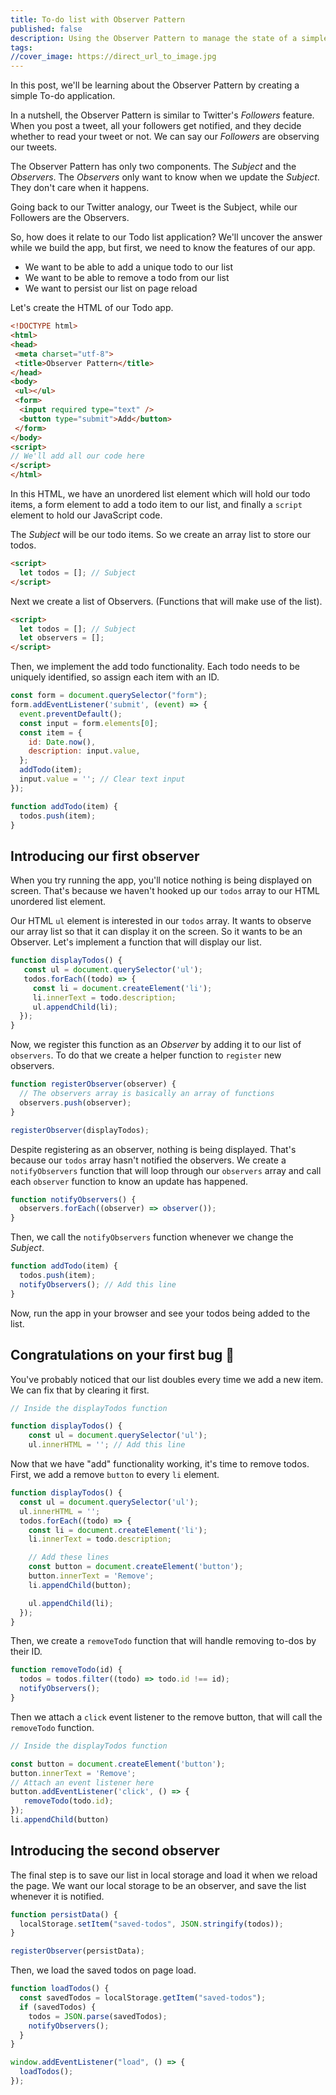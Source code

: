 ```yaml
---
title: To-do list with Observer Pattern
published: false
description: Using the Observer Pattern to manage the state of a simple todo list app.
tags: 
//cover_image: https://direct_url_to_image.jpg
--- 
```


In this post, we'll be learning about the Observer Pattern by creating a simple To-do application.

In a nutshell, the Observer Pattern is similar to Twitter's _Followers_ feature. When you post a tweet, all your followers get notified, and they decide whether to read your tweet or not. We can say our _Followers_ are observing our tweets.

The Observer Pattern has only two components. The _Subject_ and the _Observers_. The _Observers_ only want to know when we update the _Subject_. They don't care when it happens.

Going back to our Twitter analogy, our Tweet is the Subject, while our Followers are the Observers.

So, how does it relate to our Todo list application? We'll uncover the answer while we build the app, but first, we need to know the features of our app.

- We want to be able to add a unique todo to our list
- We want to be able to remove a todo from our list
- We want to persist our list on page reload

Let's create the HTML of our Todo app.

```html
<!DOCTYPE html>
<html>
<head>
 <meta charset="utf-8">
 <title>Observer Pattern</title>
</head>
<body>
 <ul></ul>
 <form>
  <input required type="text" />
  <button type="submit">Add</button>
 </form>
</body>
<script>
// We'll add all our code here
</script>
</html>
```

In this HTML, we have an unordered list element which will hold our todo items, a form element to add a todo item to our list, and finally a `script` element to hold our JavaScript code.

The _Subject_ will be our todo items. So we create an array list to store our todos.

```html
<script>
  let todos = []; // Subject
</script>
```

Next we create a list of Observers. (Functions that will make use of the list).

```html
<script>
  let todos = []; // Subject
  let observers = [];
</script>
```

Then, we implement the add todo functionality. Each todo needs to be uniquely identified, so assign each item with an ID.

```js
const form = document.querySelector("form");
form.addEventListener('submit', (event) => {
  event.preventDefault();
  const input = form.elements[0];
  const item = {
    id: Date.now(),
    description: input.value,
  };
  addTodo(item);
  input.value = ''; // Clear text input
});

function addTodo(item) {
  todos.push(item);
}
```

## Introducing our first observer

When you try running the app, you'll notice nothing is being displayed on screen. That's because we haven't hooked up our `todos` array to our HTML unordered list element.

Our HTML `ul` element is interested in our `todos` array. It wants to observe our array list so that it can display it on the screen. So it wants to be an Observer. Let's implement a function that will display our list.

```js
function displayTodos() {
   const ul = document.querySelector('ul');
   todos.forEach((todo) => {
     const li = document.createElement('li');
     li.innerText = todo.description;
     ul.appendChild(li);
  });
}
```

Now, we register this function as an _Observer_ by adding it to our list of `observers`. To do that we create a helper function to `register` new observers.

```js
function registerObserver(observer) {
  // The observers array is basically an array of functions
  observers.push(observer);
}

registerObserver(displayTodos);
```

Despite registering as an observer, nothing is being displayed. That's because our `todos` array hasn't notified the observers.
We create a `notifyObservers` function that will loop through our `observers` array and call each `observer` function to know an update has happened.

```js
function notifyObservers() {
  observers.forEach((observer) => observer());
}
```

Then, we call the `notifyObservers` function whenever we change the _Subject_.

```js
function addTodo(item) {
  todos.push(item);
  notifyObservers(); // Add this line
}
```

Now, run the app in your browser and see your todos being added to the list.

## Congratulations on your first bug 🥳

You've probably noticed that our list doubles every time we add a new item. We can fix that by clearing it first.

```js
// Inside the displayTodos function

function displayTodos() {
    const ul = document.querySelector('ul');
    ul.innerHTML = ''; // Add this line
```

Now that we have "add" functionality working, it's time to remove todos. First, we add a remove `button` to every `li` element.

```js
function displayTodos() {
  const ul = document.querySelector('ul');
  ul.innerHTML = '';
  todos.forEach((todo) => {
    const li = document.createElement('li');
    li.innerText = todo.description;

    // Add these lines
    const button = document.createElement('button');
    button.innerText = 'Remove';
    li.appendChild(button);

    ul.appendChild(li);
  });
}
```

Then, we create a `removeTodo` function that will handle removing to-dos by their ID.

```js
function removeTodo(id) {
  todos = todos.filter((todo) => todo.id !== id);
  notifyObservers();
}
```

Then we attach a `click` event listener to the remove button, that will call the `removeTodo` function.

```js
// Inside the displayTodos function

const button = document.createElement('button');
button.innerText = 'Remove';
// Attach an event listener here
button.addEventListener('click', () => {
   removeTodo(todo.id);
});
li.appendChild(button)
```

## Introducing the second observer

The final step is to save our list in local storage and load it when we reload the page. We want our local storage to be an observer, and save the list whenever it is notified.

```js
function persistData() {
  localStorage.setItem("saved-todos", JSON.stringify(todos));
}

registerObserver(persistData);
```

Then, we load the saved todos on page load.

```js
function loadTodos() {
  const savedTodos = localStorage.getItem("saved-todos");
  if (savedTodos) {
    todos = JSON.parse(savedTodos);
    notifyObservers();
  }
}

window.addEventListener("load", () => {
  loadTodos();
});
```
